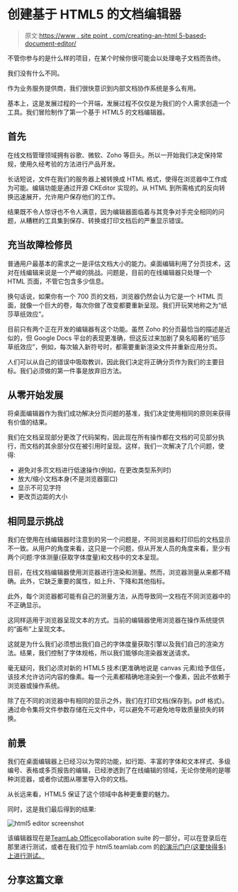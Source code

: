 # 创建基于 HTML5 的文档编辑器

> 原文:[https://www . site point . com/creating-an-html 5-based-document-editor/](https://www.sitepoint.com/creating-an-html5-based-document-editor/)

不管你参与的是什么样的项目，在某个时候你很可能会以处理电子文档而告终。

我们没有什么不同。

作为业务服务提供商，我们很快意识到内部文档协作系统是多么有用。

基本上，这是发展过程的一个开端，发展过程不仅仅是为我们的个人需求创造一个工具。我们冒险制作了第一个基于 HTML5 的文档编辑器。

## 首先

在线文档管理领域拥有谷歌、微软、Zoho 等巨头。所以一开始我们决定保持常规，使用久经考验的方法进行产品开发。

长话短说，文件在我们的服务器上被转换成 HTML 格式，使得在浏览器中工作成为可能。编辑功能是通过开源 CKEditor 实现的。从 HTML 到所需格式的反向转换迅速展开，允许用户保存他们的工作。

结果既不令人惊讶也不令人满意，因为编辑器面临着与其竞争对手完全相同的问题，从糟糕的工具集到保存、转换或打印文档后的严重显示错误。

## 充当故障检修员

普通用户最基本的需求之一是评估文档大小的能力。桌面编辑利用了分页技术，这对在线编辑来说是一个严峻的挑战。问题是，目前的在线编辑器只处理一个 HTML 页面，不管它包含多少信息。

换句话说，如果你有一个 700 页的文档，浏览器仍然会认为它是一个 HTML 页面，就像一个巨大的卷，每次你做了改变都要重新呈现。我们开玩笑地称之为“纸莎草纸效应”。

目前只有两个正在开发的编辑器有这个功能。虽然 Zoho 的分页最恰当的描述是近似的，但 Google Docs 平台的表现更准确，但这反过来加剧了臭名昭著的“纸莎草纸效应”，例如，每次输入新符号时，都需要重新渲染文件并重新应用分页。

人们可以从自己的错误中吸取教训，因此我们决定将正确分页作为我们的主要目标。我们必须做的第一件事是放弃旧方法。

## 从零开始发展

将桌面编辑器作为我们成功解决分页问题的基准，我们决定使用相同的原则来获得有价值的结果。

我们在文档呈现部分更改了代码架构，因此现在所有操作都在文档的可见部分执行，而文档的其余部分仅在被引用时呈现。这样，我们一次解决了几个问题，使得:

*   避免对多页文档进行低速操作(例如，在更改类型系列时)
*   放大/缩小文档本身(不是浏览器窗口)
*   显示不可见字符
*   更改页边距的大小

## 相同显示挑战

我们在使用在线编辑器时注意到的另一个问题是，不同浏览器和打印后的文档显示不一致。从用户的角度来看，这只是一个问题，但从开发人员的角度来看，至少有两个问题:字体测量(获取字体度量)和文档中的文本呈现。

目前，在线文档编辑器使用浏览器进行渲染和测量。然而，浏览器测量从来都不精确。此外，它缺乏重要的属性，如上升、下降和其他指标。

此外，每个浏览器都可能有自己的测量方法，从而导致同一文档在不同浏览器中的不正确显示。

这同样适用于浏览器呈现文本的方式。当前的编辑器使用浏览器在操作系统提供的“画布”上呈现文本。

这就是为什么我们必须想出我们自己的字体度量获取引擎以及我们自己的渲染方法。结果，我们控制了字体规格，所以我们能够向渲染器发送请求。

毫无疑问，我们必须对新的 HTML5 技术(更准确地说是 canvas 元素)给予信任，该技术允许访问内容的像素。每一个元素都精确地渲染到一个像素，因此不依赖于浏览器或操作系统。

除了在不同的浏览器中有相同的显示之外，我们在打印文档(保存到。pdf 格式)。通过命令集将文件参数存储在元文件中，可以避免不可避免地导致质量损失的转换。

## 前景

我们在桌面编辑器上已经习以为常的功能，如行距、丰富的字体和文本样式、多级编号、表格或多页报告的编辑，已经渗透到了在线编辑的领域，无论你使用的是哪种浏览器，或者你试图从哪里导入你的文档。

从长远来看，HTML5 保证了这个领域中各种更重要的魅力。

同时，这是我们最后得到的结果:

![html5 editor screenshot](../Images/44c862f691c82832e1b3463dda4fd310.png "html5_editor_screenshot")

该编辑器现在是[TeamLab Office](http://www.teamlab.com)collaboration suite 的一部分，可以在登录后在那里进行测试，或者在我们位于 html5.teamlab.com 的[的演示门户(这要快得多)上进行测试。](http://html5.teamlab.com)

## 分享这篇文章